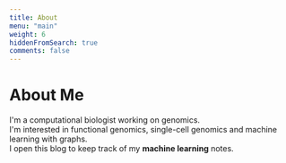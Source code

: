 ```yaml
---
title: About
menu: "main"
weight: 6
hiddenFromSearch: true
comments: false
---
```


# About Me  

I'm a computational biologist working on genomics.  
I'm interested in functional genomics, single-cell genomics and machine learning with graphs.  
I open this blog to keep track of my **machine learning** notes. 
